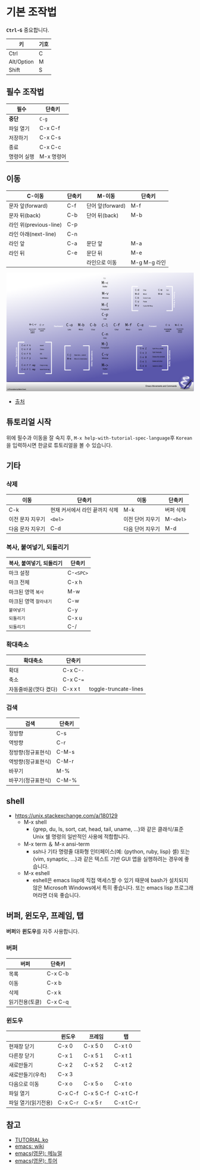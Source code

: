 # 기본 조작법

**`Ctrl-G`** 중요합니다.

| 키         | 기호 |
| ---------- | ---- |
| Ctrl       | C    |
| Alt/Option | M    |
| Shift      | S    |

## 필수 조작법

| 필수        | 단축키     |
| ----------- | ---------- |
| **중단**    | `C-g`      |
| 파일 열기   | C-x C-f    |
| 저장하기    | C-x C-s    |
| 종료        | C-x C-c    |
| 명령어 실행 | M-x 명령어 |


## 이동

| C-이동                 | 단축키 | M-이동           | 단축키       |
| ---------------------- | ------ | ---------------- | ------------ |
| 문자 앞(forward)       | C-f    | 단어 앞(forward) | M-f          |
| 문자 뒤(back)          | C-b    | 단어 뒤(back)    | M-b          |
| 라인 위(previous-line) | C-p    |                  |              |
| 라인 아래(next-line)   | C-n    |                  |              |
| 라인 앞                | C-a    | 문단 앞          | M-a          |
| 라인 뒤                | C-e    | 문단 뒤          | M-e          |
|                        |        | 라인으로 이동    | M-g M-g 라인 |

[![emacs-movement.png](../res/emacs-movement.png)](../res/emacs-movement.png)
- [출처](https://punchcard.wordpress.com/2010/10/09/emacs-movement-shortcuts-wallpaper/)

## 튜토리얼 시작

위에 필수과 이동을 잘 숙지 후,  `M-x help-with-tutorial-spec-language`후 `Korean`을 입력하시면 한글로 튜토리얼을 볼 수 있습니다.

## 기타

### 삭제

| 이동             | 단축키                         | 이동             | 단축키    |
| ---------------- | ------------------------------ | ---------------- | --------- |
| C-k              | 현재 커서에서 라인 끝까지 삭제 | M-k              | 버퍼 삭제 |
| 이전 문자 지우기 | `<Del>`                        | 이전 단어 지우기 | M-`<Del>` |
| 다음 문자 지우기 | C-d                            | 다음 단어 지우기 | M-d       |

### 복사, 붙여넣기, 되돌리기

| 복사, 붙여넣기, 되돌리기 | 단축키    |
| ------------------------ | --------- |
| 마크 설정                | C-`<SPC>` |
| 마크 전체                | C-x h     |
| 마크된 영역 `복사`       | M-w       |
| 마크된 영역 `잘라내기`   | C-w       |
| `붙여넣기`               | C-y       |
| `되돌리기`               | C-x u     |
| `되돌리기`               | C-/       |

### 확대축소

| 확대축소              | 단축키    |                       |
| --------------------- | --------- | --------------------- |
| 확대                  | C-x C-`-` |                       |
| 축소                  | C-x C-`=` |                       |
| 자동줄바꿈(껏다 켰다) | C-x x t   | toggle-truncate-lines |

### 검색

| 검색               | 단축키 |
| ------------------ | ------ |
| 정방향             | C-s    |
| 역방향             | C-r    |
| 정방향(정규표현식) | C-M-s  |
| 역방향(정규표현식) | C-M-r  |
| 바꾸기             | M-%    |
| 바꾸기(정규표현식) | C-M-%  |


## shell

- <https://unix.stackexchange.com/a/180129>
  - M-x shell
    - {grep, du, ls, sort, cat, head, tail, uname, ...}와 같은 클래식/표준 Unix 쉘 명령의 일반적인 사용에 적합합니다.
  - M-x term ＆ M-x ansi-term
    - ssh나 기타 명령줄 대화형 인터페이스(예: {python, ruby, lisp} 셸) 또는 {vim, synaptic, …}과 같은 텍스트 기반 GUI 앱을 실행하려는 경우에 좋습니다.
  - M-x eshell
    - eshell은 emacs lisp에 직접 액세스할 수 있기 때문에 bash가 설치되지 않은 Microsoft Windows에서 특히 좋습니다. 또는 emacs lisp 프로그래머라면 더욱 좋습니다.

## 버퍼, 윈도우, 프레임, 탭

**버퍼**와 **윈도우**를 자주 사용합니다.

### 버퍼

| **버퍼**       | 단축키  |
| -------------- | ------- |
| 목록           | C-x C-b |
| 이동           | C-x b   |
| 삭제           | C-x k   |
| 읽기전용(토클) | C-x C-q |

### 윈도우

|                     | **윈도우** | 프레임    | 탭        |
| ------------------- | ---------- | --------- | --------- |
| 현재창 닫기         | C-x 0      | C-x 5 0   | C-x t 0   |
| 다른창 닫기         | C-x 1      | C-x 5 1   | C-x t 1   |
| 새로만들기          | C-x 2      | C-x 5 2   | C-x t 2   |
| 새로만들기(우측)    | C-x 3      |           |           |
| 다음으로 이동       | C-x o      | C-x 5 o   | C-x t o   |
| 파일 열기           | C-x C-f    | C-x 5 C-f | C-x t C-f |
| 파일 열기(읽기전용) | C-x C-r    | C-x 5 r   | C-x t C-r |


## 참고

- [TUTORIAL.ko](https://github.com/emacs-mirror/emacs/blob/master/etc/tutorials/TUTORIAL.ko)
- [emacs: wiki](https://www.emacswiki.org/)
- [emacs(영문): 메뉴얼](https://www.gnu.org/software/emacs/manual/)
- [emacs(영문): 투어](https://www.gnu.org/software/emacs/tour/)
